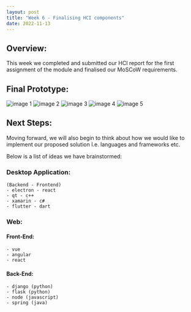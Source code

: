 ```yaml
---
layout: post
title: "Week 6 - Finalising HCI components"
date: 2022-11-13
---
```


## Overview:

This week we completed and submitted our HCI report for the first assignment of the module and finalised our MoSCoW requirements.

## Final Prototype:

![image 1](/Development-Blog/assets/Blog4/final1.png)
![image 2](/Development-Blog/assets/Blog4/final2.png)
![image 3](/Development-Blog/assets/Blog4/final3.png)
![image 4](/Development-Blog/assets/Blog4/final4.png)
![image 5](/Development-Blog/assets/Blog4/final5.png)

## Next Steps:

Moving forward, we will also begin to think about how we would like to implement our proposed solution I.e. languages and frameworks etc.

Below is a list of ideas we have brainstormed:

### Desktop Application:

    (Backend - Frontend)
    - electron - react
    - qt - c++
    - xamarin - c#
    - flutter - dart

### Web:

#### Front-End:

    - vue
    - angular
    - react

#### Back-End:

    - django (python)
    - flask (python)
    - node (javascript)
    - spring (java)

